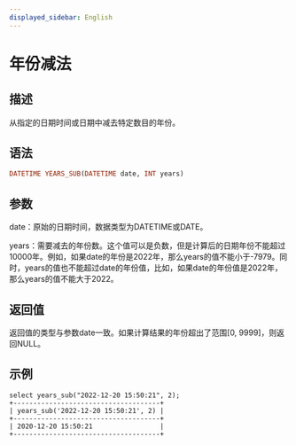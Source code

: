 ```yaml
---
displayed_sidebar: English
---
```


# 年份减法

## 描述

从指定的日期时间或日期中减去特定数目的年份。

## 语法

```Haskell
DATETIME YEARS_SUB(DATETIME date, INT years)
```

## 参数

date：原始的日期时间，数据类型为DATETIME或DATE。

years：需要减去的年份数。这个值可以是负数，但是计算后的日期年份不能超过10000年。例如，如果date的年份是2022年，那么years的值不能小于-7979。同时，years的值也不能超过date的年份值，比如，如果date的年份值是2022年，那么years的值不能大于2022。

## 返回值

返回值的类型与参数date一致。如果计算结果的年份超出了范围[0, 9999]，则返回NULL。

## 示例

```Plain
select years_sub("2022-12-20 15:50:21", 2);
+-------------------------------------+
| years_sub('2022-12-20 15:50:21', 2) |
+-------------------------------------+
| 2020-12-20 15:50:21                 |
+-------------------------------------+
```
